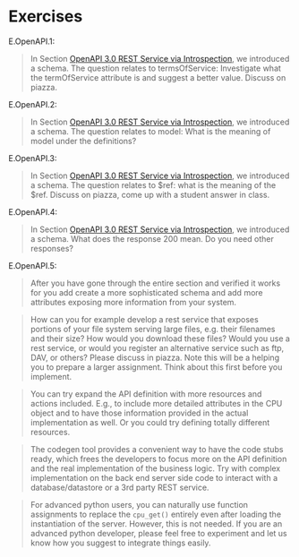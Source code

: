 # Exercises

E.OpenAPI.1:

> In Section
> [OpenAPI 3.0 REST Service via Introspection](#sec:openapi-introspection), we 
> introduced a schema.  The question relates to termsOfService: Investigate what
> the termOfService attribute is and suggest a better value. Discuss
> on piazza.

E.OpenAPI.2:

> In Section
> [OpenAPI 3.0 REST Service via Introspection](#sec:openapi-introspection), we 
> introduced a schema.  The question relates to model: What is the meaning of 
> model under the definitions?

E.OpenAPI.3:

> In Section
> [OpenAPI 3.0 REST Service via Introspection](#sec:openapi-introspection), we 
> introduced a schema.  The question relates to \$ref: what is the meaning of the
> \$ref. Discuss on piazza, come up with a student answer in class.

E.OpenAPI.4:

> In Section
> [OpenAPI 3.0 REST Service via Introspection](#sec:openapi-introspection), we introduced a
> schema.  What does the response 200 mean. Do you need other
> responses?

E.OpenAPI.5:

> After you have gone through the entire section and verified it works
> for you add create a more sophisticated schema and add more
> attributes exposing more information from your system.

> How can you for example develop a rest service that exposes portions
> of your file system serving large files, e.g. their filenames and
> their size? How would you download these files? Would you use a rest
> service, or would you register an alternative service such as ftp,
> DAV, or others? Please discuss in piazza. Note this will be a
> helping you to prepare a larger assignment. Think about this first
> before you implement.

> You can try expand the API definition with more resources and
> actions included. E.g., to include more detailed attributes in the
> CPU object and to have those information provided in the actual
> implementation as well. Or you could try defining totally different
> resources.

> The codegen tool provides a convenient way to have the code stubs
> ready, which frees the developers to focus more on the API
> definition and the real implementation of the business logic. Try
> with complex implementation on the back end server side code to
> interact with a database/datastore or a 3rd party REST service.

> For advanced python users, you can naturally use function
> assignments to replace the `cpu_get()` entirely even after loading
> the instantiation of the server. However, this is not needed. If you
> are an advanced python developer, please feel free to experiment and
> let us know how you suggest to integrate things easily.
